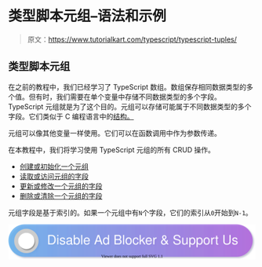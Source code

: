 # 类型脚本元组–语法和示例

> 原文：<https://www.tutorialkart.com/typescript/typescript-tuples/>

## 类型脚本元组

在之前的教程中，我们已经学习了 TypeScript 数组。数组保存相同数据类型的多个值。但有时，我们需要在单个变量中存储不同数据类型的多个字段。TypeScript 元组就是为了这个目的。元组可以存储可能属于不同数据类型的多个字段。它们类似于 C 编程语言中的[结构。](https://www.tutorialkart.com/c-programming/c-structures/)

元组可以像其他变量一样使用。它们可以在函数调用中作为参数传递。

在本教程中，我们将学习使用 TypeScript 元组的所有 CRUD 操作。

*   [创建或初始化一个元组](#create)
*   [读取或访问元组的字段](#read)
*   [更新或修改一个元组的字段](#update)
*   [删除或清除一个元组的字段](#delete)

元组字段是基于索引的。如果一个元组中有`N`个字段，它们的索引从`0`开始到`N-1`。

[![](img/925da31b32d6bc3827932f6c8afb11bb.png)](https://www.tutorialkart.com/)